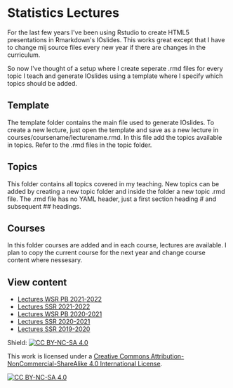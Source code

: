 # Statistics Lectures

For the last few years I've been using Rstudio to create HTML5 presentations in Rmarkdown's IOslides. This works great except that I have to change mij source files every new year if there are changes in the curriculum.

So now I've thought of a setup where I create seperate .rmd files for every topic I teach and generate IOslides using a template where I specify which topics should be added.

## Template

The template folder contains the main file used to generate IOslides. To create a new lecture, just open the template and save as a new lecture in courses/coursename/lecturename.rmd. In this file add the topics available in topics. Refer to the .rmd files in the topic folder.

## Topics

This folder contains all topics covered in my teaching. New topics can be added by creating a new topic folder and inside the folder a new topic .rmd file. The .rmd file has no YAML header, just a first section heading # and subsequent ## headings.

## Courses

In this folder courses are added and in each course, lectures are available. I plan to copy the current course for the next year and change course content where nessesary.

## View content

* [Lectures WSR PB 2021-2022](http://shklinkenberg.github.io/statistics-lectures/2021-2022_WSR-PB.html)
* [Lectures SSR 2021-2022](http://shklinkenberg.github.io/statistics-lectures/2021-2022_SSR.html)
* [Lectures WSR PB 2020-2021](http://shklinkenberg.github.io/statistics-lectures/2020-2021_WSR-PB.html)
* [Lectures SSR 2020-2021](http://shklinkenberg.github.io/statistics-lectures/2020-2021_SSR.html)
* [Lectures SSR 2019-2020](http://shklinkenberg.github.io/statistics-lectures/2019-2020_SSRt.html)

Shield: [![CC BY-NC-SA 4.0][cc-by-nc-sa-shield]][cc-by-nc-sa]

This work is licensed under a
[Creative Commons Attribution-NonCommercial-ShareAlike 4.0 International License][cc-by-nc-sa].

[![CC BY-NC-SA 4.0][cc-by-nc-sa-image]][cc-by-nc-sa]

[cc-by-nc-sa]: http://creativecommons.org/licenses/by-nc-sa/4.0/
[cc-by-nc-sa-image]: https://licensebuttons.net/l/by-nc-sa/4.0/88x31.png
[cc-by-nc-sa-shield]: https://img.shields.io/badge/License-CC%20BY--NC--SA%204.0-lightgrey.svg
